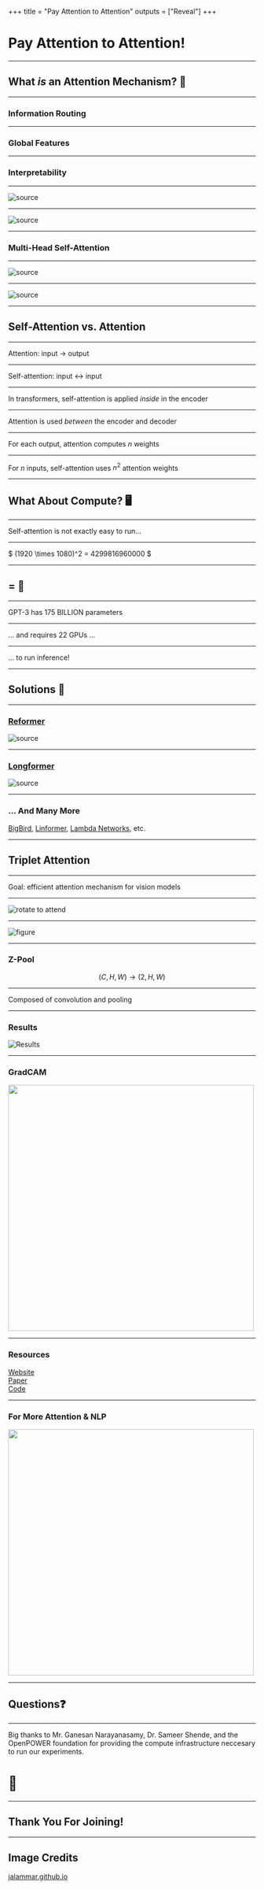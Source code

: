 +++
title = "Pay Attention to Attention"
outputs = ["Reveal"]
+++

# Pay Attention to Attention!

---

<section>

## What _is_ an Attention Mechanism? 🤔

---

### Information Routing

---

### Global Features

---

### Interpretability

---

![source](showandtell.png)

---

![source](https://miro.medium.com/max/1236/1*_cWv-in-l9VBx0BQf-PsCA.jpeg)

---

### Multi-Head Self-Attention

---

![source](https://jalammar.github.io/images/gpt2/self-attention-example-folders-3.png)

---

![source](https://jalammar.github.io/images/gpt2/self-attention-example-folders-scores-3.png)

</section>

---

<section>

## Self-Attention vs. Attention 

---

Attention: input $\rightarrow$ output

---

Self-attention: input $\leftrightarrow$ input

--- 

In transformers, self-attention is applied _inside_ in the encoder

---

Attention is used _between_ the encoder and decoder

--- 

For each output, attention computes $n$ weights

---

For $n$ inputs, self-attention uses $n^2$ attention weights

</section>

---

<section>

## What About Compute? 🖥 

---

Self-attention is not exactly easy to run...

---

$ (1920 \times 1080)^2 = 4299816960000 $

---

# = 🤯

---

GPT-3 has 175 BILLION parameters

---

... and requires 22 GPUs ...

---

... to run inference!

</section>

---

<section>

## Solutions 🧪

---

### [Reformer](https://arxiv.org/abs/2001.04451.pdf)

![source](https://1.bp.blogspot.com/-27SvVUMvl3I/Xh-9qWcjyDI/AAAAAAAAFNQ/tlaQwWkJUSAxacT47COYlb7s_8eaLerdACLcBGAsYHQ/s640/image3.png)

---

### [Longformer](https://arxiv.org/abs/2004.05150)

![source](https://paperswithcode.com/media/methods/Screen_Shot_2020-05-31_at_7.04.33_PM.png)

---

### ... And Many More

[BigBird](https://arxiv.org/abs/2007.14062), [Linformer](https://arxiv.org/abs/2006.04768), [Lambda Networks](https://openreview.net/forum?id=xTJEN-ggl1b), etc.

</section>

---

<section>

## Triplet Attention

---

Goal: efficient attention mechanism for vision models

---

![rotate to attend](rotate.png)

---

![figure](https://raw.githubusercontent.com/LandskapeAI/triplet-attention/master/figures/triplet.png)

---

### Z-Pool

$$ (C, H, W) \rightarrow (2, H, W) $$

---

Composed of convolution and pooling

---

### Results

![Results](results.png)

---

### GradCAM

<img src="https://raw.githubusercontent.com/LandskapeAI/triplet-attention/master/figures/grad1.jpg" height=500vh></img>

---

### Resources

[Website](https://landskapeai.github.io/publication/triplet/) \
[Paper](https://arxiv.org/abs/2010.03045) \
[Code](https://github.com/LandskapeAI/triplet-attention)


</section>

---

### For More Attention & NLP

<img src="nlpbook.png" height=500vh></img>

---

## Questions❓

---

Big thanks to Mr. Ganesan Narayanasamy, Dr. Sameer Shende, and the OpenPOWER foundation for providing the compute infrastructure neccesary to run our experiments.

# 👏

---

## Thank You For Joining!

---

## Image Credits

[jalammar.github.io](https://jalammar.github.io)